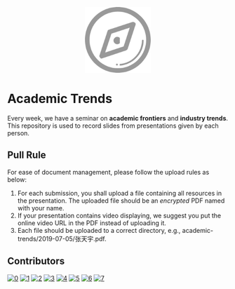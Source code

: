 <p align="center">
	<img width="150" height="150" src="icon.png" alt="logo">
</p>

# Academic Trends
Every week, we have a seminar on **academic frontiers** and **industry trends**. This repository is used to record slides from presentations given by each person. 

## Pull Rule 
For ease of document management, please follow the upload rules as below: 
1. For each submission, you shall upload a file containing all resources in the presentation. The uploaded file should be an *encrypted* PDF named with your name. 
2. If your presentation contains video displaying, we suggest you put the online video URL in the PDF instead of uploading it. 
3. Each file should be uploaded to a correct directory, e.g., academic-trends/2019-07-05/张天宇.pdf. 

## Contributors

[![0](https://sourcerer.io/fame/ztygalaxy/wsn333/academic-trends/images/0)](https://sourcerer.io/fame/ztygalaxy/wsn333/academic-trends/links/0)
[![1](https://sourcerer.io/fame/ztygalaxy/wsn333/academic-trends/images/1)](https://sourcerer.io/fame/ztygalaxy/wsn333/academic-trends/links/1)
[![2](https://sourcerer.io/fame/ztygalaxy/wsn333/academic-trends/images/2)](https://sourcerer.io/fame/ztygalaxy/wsn333/academic-trends/links/2)
[![3](https://sourcerer.io/fame/ztygalaxy/wsn333/academic-trends/images/3)](https://sourcerer.io/fame/ztygalaxy/wsn333/academic-trends/links/3)
[![4](https://sourcerer.io/fame/ztygalaxy/wsn333/academic-trends/images/4)](https://sourcerer.io/fame/ztygalaxy/wsn333/academic-trends/links/4)
[![5](https://sourcerer.io/fame/ztygalaxy/wsn333/academic-trends/images/5)](https://sourcerer.io/fame/ztygalaxy/wsn333/academic-trends/links/5)
[![6](https://sourcerer.io/fame/ztygalaxy/wsn333/academic-trends/images/6)](https://sourcerer.io/fame/ztygalaxy/wsn333/academic-trends/links/6)
[![7](https://sourcerer.io/fame/ztygalaxy/wsn333/academic-trends/images/7)](https://sourcerer.io/fame/ztygalaxy/wsn333/academic-trends/links/7)
